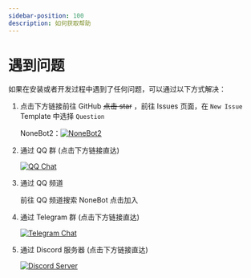 ```yaml
---
sidebar-position: 100
description: 如何获取帮助
---
```


# 遇到问题

如果在安装或者开发过程中遇到了任何问题，可以通过以下方式解决：

1. 点击下方链接前往 GitHub ~~点击 star~~ ，前往 Issues 页面，在 `New Issue` Template 中选择 `Question`

   NoneBot2：[![NoneBot2](https://img.shields.io/github/stars/nonebot/nonebot2?style=social)](https://github.com/nonebot/nonebot2)

2. 通过 QQ 群 (点击下方链接直达)

   [![QQ Chat](https://img.shields.io/badge/QQ%E7%BE%A4-768887710-orange?style=social)](https://jq.qq.com/?_wv=1027&k=5OFifDh)

3. 通过 QQ 频道

   前往 QQ 频道搜索 NoneBot 点击加入

4. 通过 Telegram 群 (点击下方链接直达)

   [![Telegram Chat](https://img.shields.io/badge/telegram-cqhttp-blue?style=social)](https://t.me/cqhttp)

5. 通过 Discord 服务器 (点击下方链接直达)

   [![Discord Server](https://discordapp.com/api/guilds/847819937858584596/widget.png?style=shield)](https://discord.gg/VKtE6Gdc4h)
